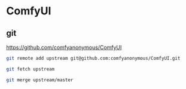 # ComfyUI

## git

<https://github.com/comfyanonymous/ComfyUI>

```bash
git remote add upstream git@github.com:comfyanonymous/ComfyUI.git

git fetch upstream

git merge upstream/master
```
